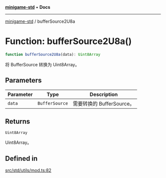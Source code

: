 [**minigame-std**](../README.md) • **Docs**

***

[minigame-std](../README.md) / bufferSource2U8a

# Function: bufferSource2U8a()

```ts
function bufferSource2U8a(data): Uint8Array
```

将 BufferSource 转换为 Uint8Array。

## Parameters

| Parameter | Type | Description |
| ------ | ------ | ------ |
| `data` | `BufferSource` | 需要转换的 BufferSource。 |

## Returns

`Uint8Array`

Uint8Array。

## Defined in

[src/std/utils/mod.ts:82](https://github.com/JiangJie/minigame-std/blob/0b3f4c24a764d15c8d4cfbfab659d3f6c53dfd93/src/std/utils/mod.ts#L82)
